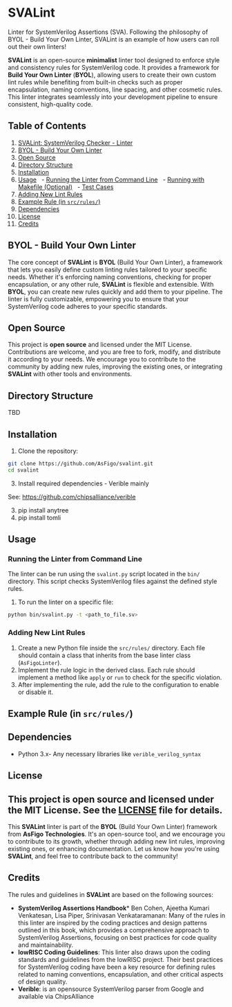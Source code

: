 # SVALint
Linter for SystemVerilog Assertions (SVA). Following the philosophy of BYOL - Build Your Own Linter, SVALint is an example of how users can roll out their own linters! 

**SVALint** is an open-source **minimalist** linter tool designed to enforce style and consistency rules for SystemVerilog code. It provides a framework for **Build Your Own Linter** (**BYOL**), allowing users to create their own custom lint rules while benefiting from built-in checks such as proper encapsulation, naming conventions, line spacing, and other cosmetic rules. This linter integrates seamlessly into your development pipeline to ensure consistent, high-quality code.
## Table of Contents
1. [SVALint: SystemVerilog Checker - Linter](#svalint-systemverilog-checker---linter)
2. [BYOL - Build Your Own Linter](#byol---build-your-own-linter)
3. [Open Source](#open-source)
4. [Directory Structure](#directory-structure)
5. [Installation](#installation)
6. [Usage](#usage)   - [Running the Linter from Command Line](#running-the-linter-from-command-line)   - [Running with Makefile (Optional)](#running-with-makefile-optional)   - [Test Cases](#test-cases)
7. [Adding New Lint Rules](#adding-new-lint-rules)
8. [Example Rule (in `src/rules/`)](#example-rule-in-srcrules)
9. [Dependencies](#dependencies)
10. [License](#license)
11. [Credits](#credits)
    
## BYOL - Build Your Own Linter
The core concept of **SVALint** is **BYOL** (Build Your Own Linter), a framework that lets you easily define custom linting rules tailored to your specific needs. Whether it's enforcing naming conventions, checking for proper encapsulation, or any other rule, **SVALint** is flexible and extensible.
With **BYOL**, you can create new rules quickly and add them to your pipeline. The linter is fully customizable, empowering you to ensure that your SystemVerilog code adheres to your specific standards.
## Open Source
This project is **open source** and licensed under the MIT License. Contributions are welcome, and you are free to fork, modify, and distribute it according to your needs. We encourage you to contribute to the community by adding new rules, improving the existing ones, or integrating **SVALint** with other tools and environments.
## Directory Structure
TBD
## Installation
1. Clone the repository:
```bash
git clone https://github.com/AsFigo/svalint.git
cd svalint
```
3. Install required dependencies - Verible mainly

See: https://github.com/chipsalliance/verible

3. pip install anytree
4. pip install tomli
   

## Usage
### Running the Linter from Command Line
The linter can be run using the `svalint.py` script located in the `bin/` directory. This script checks SystemVerilog files against the defined style rules.
1. To run the linter on a specific file:
```bash
python bin/svalint.py -t <path_to_file.sv>
```

### Adding New Lint Rules
1. Create a new Python file inside the `src/rules/` directory. Each file should contain a class that inherits from the base linter class (`AsFigoLinter`).
2. Implement the rule logic in the derived class. Each rule should implement a method like `apply` or `run` to check for the specific violation.
3. After implementing the rule, add the rule to the configuration to enable or disable it.

## Example Rule (in `src/rules/`)
 
## Dependencies
- Python 3.x- Any necessary libraries like `verible_verilog_syntax`

## License
This project is **open source** and licensed under the MIT License. See the [LICENSE](LICENSE) file for details.
---
This **SVALint** linter is part of the **BYOL** (Build Your Own Linter) framework from **AsFigo Technologies**. It's an open-source tool, and we encourage you to contribute to its growth, whether through adding new lint rules, improving existing ones, or enhancing documentation.
Let us know how you're using **SVALint**, and feel free to contribute back to the community!

## Credits
The rules and guidelines in **SVALint** are based on the following sources:
- **SystemVerilog Assertions Handbook***  Ben Cohen, Ajeetha Kumari Venkatesan, Lisa Piper, Srinivasan Venkataramanan: Many of the rules in this linter are inspired by the coding practices and design patterns outlined in this book, which provides a comprehensive approach to SystemVerilog Assertions, focusing on best practices for code quality and maintainability.
- **lowRISC Coding Guidelines**: This linter also draws upon the coding standards and guidelines from the lowRISC project. Their best practices for SystemVerilog coding have been a key resource for defining rules related to naming conventions, encapsulation, and other critical aspects of design quality.
- **Verible**: is an opensource SystemVerilog parser from Google and available via ChipsAlliance
